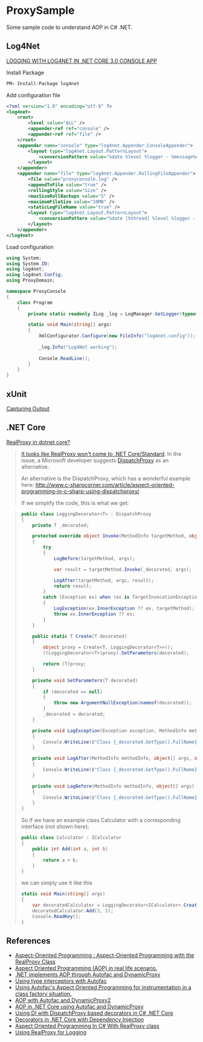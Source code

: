# ProxySample

Some sample code to understand AOP in C# .NET.

## Log4Net

[LOGGING WITH LOG4NET IN .NET CORE 3.0 CONSOLE APP](https://jakubwajs.wordpress.com/2019/11/28/logging-with-log4net-in-net-core-3-0-console-app/)

Install Package

```sh
PM> Install-Package log4net
```

Add configuration file

```xml
<?xml version="1.0" encoding="utf-8" ?>
<log4net>
	<root>
		<level value="ALL" />
		<appender-ref ref="console" />
		<appender-ref ref="file" />
	</root>
	<appender name="console" type="log4net.Appender.ConsoleAppender">
		<layout type="log4net.Layout.PatternLayout">
			<conversionPattern value="%date %level %logger - %message%newline" />
		</layout>
	</appender>
	<appender name="file" type="log4net.Appender.RollingFileAppender">
		<file value="proxyconsole.log" />
		<appendToFile value="true" />
		<rollingStyle value="Size" />
		<maxSizeRollBackups value="5" />
		<maximumFileSize value="10MB" />
		<staticLogFileName value="true" />
		<layout type="log4net.Layout.PatternLayout">
			<conversionPattern value="%date [%thread] %level %logger - %message%newline" />
		</layout>
	</appender>
</log4net>
```

Load configuration

```csharp
using System;
using System.IO;
using log4net;
using log4net.Config;
using ProxyDomain;

namespace ProxyConsole
{
    class Program
    {
        private static readonly ILog _log = LogManager.GetLogger(typeof(Program));

        static void Main(string[] args)
        {
            XmlConfigurator.Configure(new FileInfo("log4net.config"));
            
            _log.Info("Log4Net working");
  
            Console.ReadLine();
        }
    }
}
```

## xUnit

[Capturing Output](https://xunit.net/docs/capturing-output)

## .NET Core

[RealProxy in dotnet core?](https://stackoverflow.com/questions/38467753/realproxy-in-dotnet-core)

> [It looks like RealProxy won't come to .NET Core/Standard](https://github.com/dotnet/corefx/issues/4091). In the issue, a Microsoft developer suggests [DispatchProxy](https://github.com/dotnet/corefx/tree/master/src/System.Reflection.DispatchProxy) as an alternative.
> 
> An alternative is the DispatchProxy, which has a wonderful example here: http://www.c-sharpcorner.com/article/aspect-oriented-programming-in-c-sharp-using-dispatchproxy/.
> 
> If we simplify the code, this is what we get:

> ```csharp
> public class LoggingDecorator<T> : DispatchProxy
> {
>     private T _decorated;
> 
>     protected override object Invoke(MethodInfo targetMethod, object[] args)
>     {
>         try
>         {
>             LogBefore(targetMethod, args);
> 
>             var result = targetMethod.Invoke(_decorated, args);
> 
>             LogAfter(targetMethod, args, result);
>             return result;
>         }
>         catch (Exception ex) when (ex is TargetInvocationException)
>         {
>             LogException(ex.InnerException ?? ex, targetMethod);
>             throw ex.InnerException ?? ex;
>         }
>     }
> 
>     public static T Create(T decorated)
>     {
>         object proxy = Create<T, LoggingDecorator<T>>();
>         ((LoggingDecorator<T>)proxy).SetParameters(decorated);
> 
>         return (T)proxy;
>     }
> 
>     private void SetParameters(T decorated)
>     {
>         if (decorated == null)
>         {
>             throw new ArgumentNullException(nameof(decorated));
>         }
>         _decorated = decorated;
>     }
> 
>     private void LogException(Exception exception, MethodInfo methodInfo = null)
>     {
>         Console.WriteLine($"Class {_decorated.GetType().FullName}, Method > {methodInfo.Name} threw exception:\n{exception}");
>     }
> 
>     private void LogAfter(MethodInfo methodInfo, object[] args, object result)
>     {
>         Console.WriteLine($"Class {_decorated.GetType().FullName}, Method > {methodInfo.Name} executed, Output: {result}");
>     }
> 
>     private void LogBefore(MethodInfo methodInfo, object[] args)
>     {
>         Console.WriteLine($"Class {_decorated.GetType().FullName}, Method > {methodInfo.Name} is executing");
>     }
> }
> ```
> 
> So if we have an example class Calculator with a corresponding interface (not shown here):
> 
> ```csharp
> public class Calculator : ICalculator
> {
>     public int Add(int a, int b)
>     {
>         return a + b;
>     }
> }
> ```
> 
> we can simply use it like this
> 
> ```csharp
> static void Main(string[] args)
> {
>     var decoratedCalculator = LoggingDecorator<ICalculator>.Create(new  Calculator>());
>     decoratedCalculator.Add(3, 5);
>     Console.ReadKey();
> }
> ```



## References

- [Aspect-Oriented Programming : Aspect-Oriented Programming with the RealProxy Class](https://docs.microsoft.com/en-us/archive/msdn-magazine/2014/february/aspect-oriented-programming-aspect-oriented-programming-with-the-realproxy-class)
- [Aspect Oriented Programming (AOP) in real life scenario.](https://dev.to/rafalpienkowski/aspect-oriented-programming-aop-in-real-life-scenario-3ha)
- [.NET implements AOP through Autofac and DynamicProxy](https://www.programmersought.com/article/51715520249/)
- [Using type interceptors with Autofac](https://maartenderaedemaeker.be/2017/07/23/using-type-interceptors-with-autofac/)
- [Using Autofac's Aspect Oriented Programming for instrumentation in a class factory situation.](https://github.com/harlannorth/AOPLogging)
- [AOP with Autofac and DynamicProxy2](https://nblumhardt.com/archives/aop-with-autofac-and-dynamicproxy2/)
- [AOP in .NET Core using Autofac and DynamicProxy](https://ardall.wordpress.com/2019/04/11/aop-in-net-core-using-autofac-and-dynamicproxy/)
- [Using DI with DispatchProxy based decorators in C# .NET Core](https://medium.com/@nik96a/using-di-with-dispatchproxy-based-decorators-in-c-net-core-ac02f02c5fe5)
- [Decorators in .NET Core with Dependency Injection](https://greatrexpectations.com/2018/10/25/decorators-in-net-core-with-dependency-injection)
- [Aspect Oriented Programming In C# With RealProxy class](https://www.c-sharpcorner.com/article/aspect-oriented-programming-in-c-sharp-with-realproxy/)
- [Using RealProxy for Logging](https://kaylaniam.wordpress.com/2015/01/10/using-realproxy-for-logging/)